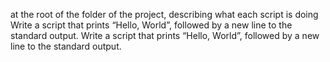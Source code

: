 at the root of the folder of the project, describing what each script is doing
Write a script that prints “Hello, World”, followed by a new line to the standard output.
Write a script that prints “Hello, World”, followed by a new line to the standard output.
